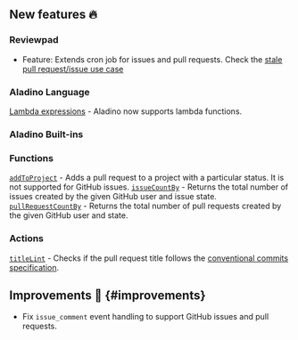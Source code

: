## New features :fire:

### Reviewpad

- Feature: Extends cron job for issues and pull requests. Check the [stale pull request/issue use case](/use-cases/stale-issues-or-pull-requests)

### Aladino Language

[Lambda expressions](/guides/aladino/syntax) - Aladino now supports lambda functions.

### Aladino Built-ins

### Functions

[`addToProject`](/guides/built-ins#addtoproject) - Adds a pull request to a project with a particular status. It is not supported for GitHub issues.
[`issueCountBy`](/guides/built-ins#issuecountby) - Returns the total number of issues created by the given GitHub user and issue state.
[`pullRequestCountBy`](/guides/built-ins#pullrequestcountby) - Returns the total number of pull requests created by the given GitHub user and state.

### Actions

[`titleLint`](/guides/built-ins#titlelint) - Checks if the pull request title follows the [conventional commits specification](https://www.conventionalcommits.org/en/v1.0.0/).

## Improvements :rocket: {#improvements}

- Fix `issue_comment` event handling to support GitHub issues and pull requests.
